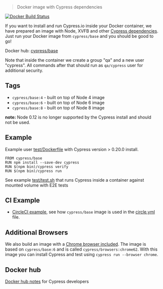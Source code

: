> Docker image with Cypress dependencies

[![Docker Build Status](https://img.shields.io/docker/build/cypress/base.svg)](https://hub.docker.com/r/cypress/base/)

If you want to install and run Cypress.io inside your Docker container, we have prepared an image with Node, XVFB and other [Cypress dependencies][cy deps]. Just run your Docker image from `cypress/base` and you should be good to go!

[cy deps]: https://docs.cypress.io/docs/continuous-integration#section-dependencies

Docker hub: [cypress/base](https://hub.docker.com/r/cypress/base/)

Note that inside the container we create a group "qa" and a new user "cypress". All commands after that should run as `qa/cypress` user for additional security.

## Tags

* `cypress/base:4` - built on top of Node 4 image
* `cypress/base:6` - built on top of Node 6 image
* `cypress/base:8` - built on top of Node 8 image

**note:** Node 0.12 is no longer supported by the Cypress install and should not be used.

## Example

Example user [test/Dockerfile](test/Dockerfile) with Cypress version > 0.20.0 install.

```
FROM cypress/base
RUN npm install --save-dev cypress
RUN $(npm bin)/cypress verify
RUN $(npm bin)/cypress run
```

See example [test/test.sh](test/test.sh) that runs Cypress inside a container against mounted volume with E2E tests

## CI Example

- [CircleCI example](https://github.com/cypress-io/cypress-example-docker-circle), see how `cypress/base` image is used in the [circle.yml](https://github.com/cypress-io/cypress-example-docker-circle/blob/master/circle.yml) file.

## Additional Browsers

We also build an image with a [Chrome browser included](browser/chrome/Dockerfile). The image is based on `cypress/base:6` and is called `cypress/browsers:chrome62`. With this image you can install Cypress and test using `cypress run --browser chrome`.

## Docker hub

[Docker hub notes](docker-hub.md) for Cypress developers
